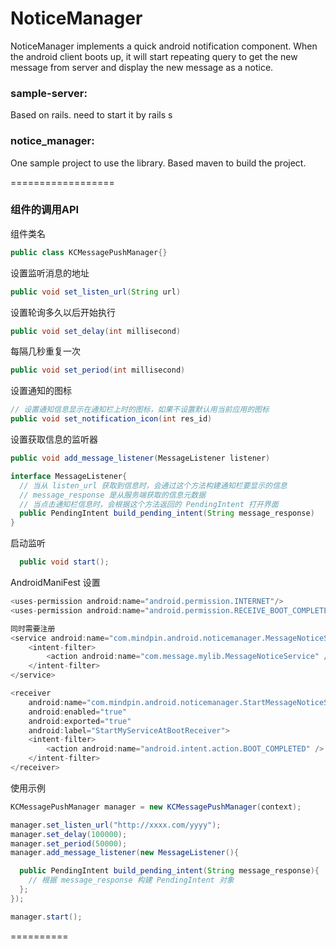 NoticeManager
=============

NoticeManager implements a quick android notification component. When the android client boots up, it will start repeating query to get the new message from server and display the new message as a notice. 


### sample-server:    

Based on rails. need to start it by rails s 


### notice_manager:

One sample project to use the library. Based maven to build the project.


==================

### 组件的调用API

组件类名
```java
public class KCMessagePushManager{}
```

设置监听消息的地址
```java
public void set_listen_url(String url)
```

设置轮询多久以后开始执行
```java
public void set_delay(int millisecond)
```

每隔几秒重复一次
```java
public void set_period(int millisecond)
```

设置通知的图标
```java
// 设置通知信息显示在通知栏上时的图标，如果不设置默认用当前应用的图标
public void set_notification_icon(int res_id)
```

设置获取信息的监听器
```java
public void add_message_listener(MessageListener listener)

interface MessageListener{
  // 当从 listen_url 获取到信息时，会通过这个方法构建通知栏要显示的信息
  // message_response 是从服务端获取的信息元数据
  // 当点击通知栏信息时，会根据这个方法返回的 PendingIntent 打开界面
  public PendingIntent build_pending_intent(String message_response)
}

```

启动监听
```java
  public void start();
```


AndroidManiFest 设置
```java
<uses-permission android:name="android.permission.INTERNET"/>
<uses-permission android:name="android.permission.RECEIVE_BOOT_COMPLETED" />

同时需要注册
<service android:name="com.mindpin.android.noticemanager.MessageNoticeService" android:label="Message Notice Service">
    <intent-filter>
        <action android:name="com.message.mylib.MessageNoticeService" />
    </intent-filter>
</service>

<receiver
    android:name="com.mindpin.android.noticemanager.StartMessageNoticeServiceAtBootReceiver"
    android:enabled="true"
    android:exported="true"
    android:label="StartMyServiceAtBootReceiver">
    <intent-filter>
        <action android:name="android.intent.action.BOOT_COMPLETED" />
    </intent-filter>
</receiver>

```

使用示例
```java
KCMessagePushManager manager = new KCMessagePushManager(context);

manager.set_listen_url("http://xxxx.com/yyyy");
manager.set_delay(100000);
manager.set_period(50000);
manager.add_message_listener(new MessageListener(){

  public PendingIntent build_pending_intent(String message_response){
    // 根据 message_response 构建 PendingIntent 对象
  };
});

manager.start();
```

==========



